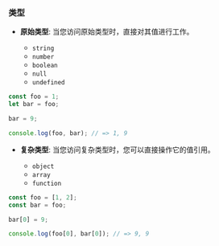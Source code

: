 ### 类型

- **原始类型**: 当您访问原始类型时，直接对其值进行工作。

    + `string`
    + `number`
    + `boolean`
    + `null`
    + `undefined`

```javascript
const foo = 1;
let bar = foo;

bar = 9;

console.log(foo, bar); // => 1, 9
```
- **复杂类型**: 当您访问复杂类型时，您可以直接操作它的值引用。

    + `object`
    + `array`
    + `function`

```javascript
const foo = [1, 2];
const bar = foo;

bar[0] = 9;

console.log(foo[0], bar[0]); // => 9, 9
```


